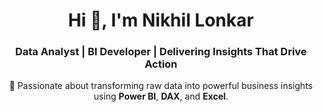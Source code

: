 

<h1 align="center">Hi 👋, I'm Nikhil Lonkar</h1>
<h3 align="center">Data Analyst | BI Developer | Delivering Insights That Drive Action</h3>

<p align="center">
  🌟 Passionate about transforming raw data into powerful business insights using <strong>Power BI</strong>, <strong>DAX</strong>, and <strong>Excel</strong>.<br>
 
</p>

